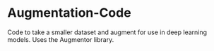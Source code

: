 # Augmentation-Code
Code to take a smaller dataset and augment for use in deep learning models.  Uses the Augmentor library.  
